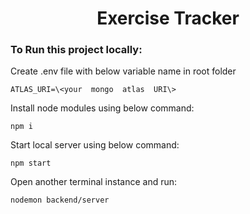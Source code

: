 <h1 align='center'>Exercise Tracker</h1>

### To Run this project locally:

Create .env file with below variable name in root folder
```
ATLAS_URI=\<your  mongo  atlas  URI\>
```
Install node modules using below command:
```
npm i
```
Start local server using below command:
```
npm start
```
Open another terminal instance and run:
```
nodemon backend/server
```
